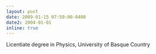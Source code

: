 ```yaml
---
layout: post
date: 2009-01-15 07:59:00-0400
date2: 2004-01-01
inline: true
---
```


Licentiate degree in Physics, University of Basque Country
